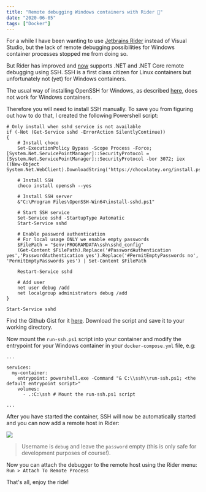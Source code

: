 ```yaml
---
title: "Remote debugging Windows containers with Rider 🐎"
date: "2020-06-05"
tags: ["Docker"]
---
```


For a while I have been wanting to use [Jetbrains Rider](https://www.jetbrains.com/rider/) instead of Visual Studio, but the lack of remote debugging possibilities for Windows container processes stopped me from doing so.
<!--more-->

But Rider has improved and [now](https://www.jetbrains.com/help/rider/SSH_Remote_Debugging.html) supports .NET and .NET Core remote debugging using SSH. SSH is a first class citizen for Linux containers but unfortunately not (yet) for Windows containers.

The usual way of installing OpenSSH for Windows, as described [here](https://docs.microsoft.com/en-us/windows-server/administration/openssh/openssh_install_firstuse), does not work for Windows containers.

Therefore you will need to install SSH manually. To save you from figuring out how to do that, I created the following Powershell script:
```
# Only install when sshd service is not available
if (-Not (Get-Service sshd -ErrorAction SilentlyContinue))
{
    # Install choco
    Set-ExecutionPolicy Bypass -Scope Process -Force; [System.Net.ServicePointManager]::SecurityProtocol = [System.Net.ServicePointManager]::SecurityProtocol -bor 3072; iex ((New-Object System.Net.WebClient).DownloadString('https://chocolatey.org/install.ps1'))

    # Install SSH
    choco install openssh --yes

    # Install SSH server
    &"C:\Program Files\OpenSSH-Win64\install-sshd.ps1"

    # Start SSH service
    Set-Service sshd -StartupType Automatic
    Start-Service sshd

    # Enable password authentication
    # For local usage ONLY we enable empty passwords
    $FilePath = "$env:PROGRAMDATA\ssh\sshd_config"
    (Get-Content $FilePath).Replace('#PasswordAuthentication yes','PasswordAuthentication yes').Replace('#PermitEmptyPasswords no', 'PermitEmptyPasswords yes') | Set-Content $FilePath

    Restart-Service sshd

    # Add user
    net user debug /add
    net localgroup administrators debug /add
}

Start-Service sshd
```
Find the Github Gist for it [here](https://gist.github.com/joostmeijles/7ec1cb7e7117bcb19e032fb5377d2e01).
Download the script and save it to your working directory.

Now mount the `run-ssh.ps1` script into your container and modify the entrypoint for your Windows container in your `docker-compose.yml` file, e.g:
```
...

services:
  my-container:
    entrypoint: powershell.exe -Command "& C:\\ssh\\run-ssh.ps1; <the default entrypoint script>"
    volumes:
      - .:C:\ssh # Mount the run-ssh.ps1 script

...
```

After you have started the container, SSH will now be automatically started and you can now add a remote host in Rider:

![](/rider_remote_host.png)

> Username is `debug` and leave the `password` empty (this is only safe for development purposes of course!).

Now you can attach the debugger to the remote host using the Rider menu: `Run > Attach To Remote Process`

That's all, enjoy the ride!
